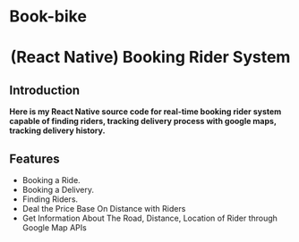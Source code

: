 # Book-bike
<p align="center">
 <h1 align="center">(React Native) Booking Rider System</h1>
</p>

## Introduction

**Here is my React Native source code for real-time booking rider system capable of finding riders, tracking delivery process with google maps, tracking delivery history.**

## Features
- Booking a Ride.
- Booking a Delivery.
- Finding Riders.
- Deal the Price Base On Distance with Riders
- Get Information About The Road, Distance, Location of Rider through Google Map APIs
